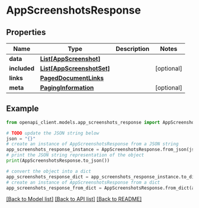 # AppScreenshotsResponse


## Properties

Name | Type | Description | Notes
------------ | ------------- | ------------- | -------------
**data** | [**List[AppScreenshot]**](AppScreenshot.md) |  | 
**included** | [**List[AppScreenshotSet]**](AppScreenshotSet.md) |  | [optional] 
**links** | [**PagedDocumentLinks**](PagedDocumentLinks.md) |  | 
**meta** | [**PagingInformation**](PagingInformation.md) |  | [optional] 

## Example

```python
from openapi_client.models.app_screenshots_response import AppScreenshotsResponse

# TODO update the JSON string below
json = "{}"
# create an instance of AppScreenshotsResponse from a JSON string
app_screenshots_response_instance = AppScreenshotsResponse.from_json(json)
# print the JSON string representation of the object
print(AppScreenshotsResponse.to_json())

# convert the object into a dict
app_screenshots_response_dict = app_screenshots_response_instance.to_dict()
# create an instance of AppScreenshotsResponse from a dict
app_screenshots_response_from_dict = AppScreenshotsResponse.from_dict(app_screenshots_response_dict)
```
[[Back to Model list]](../README.md#documentation-for-models) [[Back to API list]](../README.md#documentation-for-api-endpoints) [[Back to README]](../README.md)


